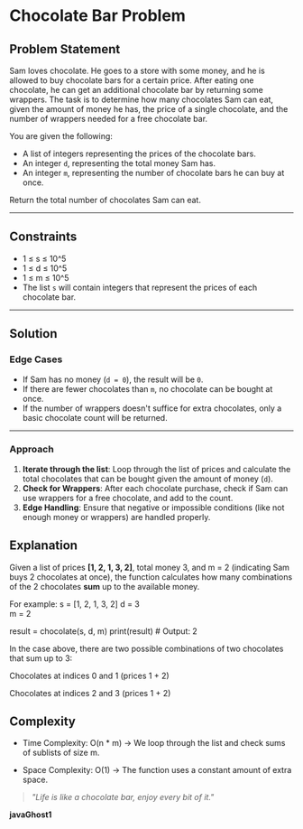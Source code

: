 # Chocolate Bar Problem

## Problem Statement

Sam loves chocolate. He goes to a store with some money, and he is allowed to buy chocolate bars for a certain price. After eating one chocolate, he can get an additional chocolate bar by returning some wrappers. The task is to determine how many chocolates Sam can eat, given the amount of money he has, the price of a single chocolate, and the number of wrappers needed for a free chocolate bar.

You are given the following:
- A list of integers representing the prices of the chocolate bars.
- An integer `d`, representing the total money Sam has.
- An integer `m`, representing the number of chocolate bars he can buy at once.

Return the total number of chocolates Sam can eat.

---

## Constraints

- 1 ≤ s ≤ 10^5
- 1 ≤ d ≤ 10^5
- 1 ≤ m ≤ 10^5
- The list `s` will contain integers that represent the prices of each chocolate bar.

---

## Solution

### Edge Cases

- If Sam has no money (`d = 0`), the result will be `0`.
- If there are fewer chocolates than `m`, no chocolate can be bought at once.
- If the number of wrappers doesn't suffice for extra chocolates, only a basic chocolate count will be returned.

---

### Approach

1. **Iterate through the list**: Loop through the list of prices and calculate the total chocolates that can be bought given the amount of money (`d`).
2. **Check for Wrappers**: After each chocolate purchase, check if Sam can use wrappers for a free chocolate, and add to the count.
3. **Edge Handling**: Ensure that negative or impossible conditions (like not enough money or wrappers) are handled properly.

## Explanation
Given a list of prices **[1, 2, 1, 3, 2]**, total money 3, and m = 2 (indicating Sam buys 2 chocolates at once), the function calculates how many combinations of the 2 chocolates **sum** up to the available money.

For example:
s = [1, 2, 1, 3, 2] 
d = 3             
m = 2   

result = chocolate(s, d, m)
print(result) # Output: 2

In the case above, there are two possible combinations of two chocolates that sum up to 3:

Chocolates at indices 0 and 1 (prices 1 + 2)

Chocolates at indices 2 and 3 (prices 1 + 2)

## Complexity
- Time Complexity: O(n * m) → We loop through the list and check sums of sublists of size m.

- Space Complexity: O(1) → The function uses a constant amount of extra space.

>*"Life is like a chocolate bar, enjoy every bit of it."*

**javaGhost1**